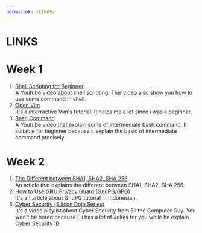 ```yaml
---
permalink: /LINKS/
---
```


# LINKS


# Week 1
1. [Shell Scripting for Beginner](https://www.youtube.com/watch?v=v-F3YLd6oMw)<br> A Youtube video about shell scripting. This video also show you how to use some command in shell. <br>
2. [Open Vim](https://www.openvim.com/)<br> It's a interractive Vim's tutorial. It helps me a lot since i was a beginner. <br>
3. [Bash Command](https://www.youtube.com/watch?v=yCTnihfbPCo)<br> A Youtube video that explain some of intermediate bash command. It suitable for beginner because it explain the basic of intermediate command precisely. <br>

# Week 2
1. [The Different between SHA1, SHA2, SHA 256](https://sslindonesia.com/perbedaan-sha-1-sha-2-sha-256/)<br> An article that explains the different between SHA1, SHA2, SHA 256. <br>
2. [How to Use GNU Privacy Guard (GnuPG/GPG)](https://medium.com/kode-dan-kodean/belajar-memakai-gnu-privacy-guard-gnupg-gpg-3944e19dba91)<br> It's an article about GnuPG tutorial in Indonesian. <br>
3. [Cyber Security (Silicon Dojo Series)](https://youtube.com/playlist?list=PLJcaPjxegjBXtpdrZ4Blxgo-juMUfFovf)<br> It's a video playlist about Cyber Security from Eli the Computer Guy. You won't be bored because Eli has a lot of Jokes for you while he explain Cyber Security :D.
